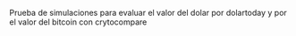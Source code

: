Prueba de simulaciones para evaluar el valor del dolar por dolartoday y por el valor del bitcoin con crytocompare
